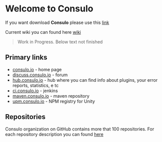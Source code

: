 # Welcome to Consulo

If you want download **Consulo** please use this [link](https://github.com/consulo/consulo/wiki/Downloads) 

Current wiki you can found here [wiki](https://github.com/consulo/consulo/wiki)


> Work in Progress. Below text not finished



## Primary links
* [consulo.io](https://consulo.io) - home page
* [discuss.consulo.io](https://discuss.consulo.io) - forum 
* [hub.consulo.io](https://hub.consulo.io) - hub where you can find info about plugins, your error reports, statistics, e tc
* [ci.consulo.io](https://ci.consulo.io) - jenkins
* [maven.consulo.io](https://maven.consulo.io) - maven repository
* [upm.consulo.io](https://upm.consulo.io) - NPM registry for Unity


## Repositories
Consulo organization on GitHub contains more that 100 repositories. For each repository description you can found [here](https://github.com/consulo/Welcome/blob/master/repositories/README.md)
